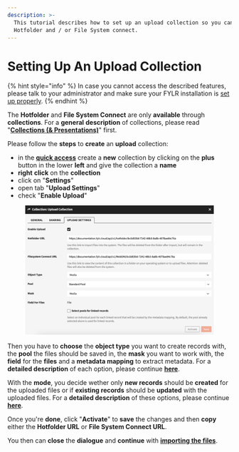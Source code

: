 ```yaml
---
description: >-
  This tutorial describes how to set up an upload collection so you can use the
  Hotfolder and / or File System connect.
---
```


# Setting Up An Upload Collection

{% hint style="info" %}
In case you cannot access the described features, please talk to your administrator and make sure your FYLR installation is [set up properly](preparations-before-usage.md).
{% endhint %}



The **Hotfolder** and **File System Connect** are only **available** through **collections**. For a **general** **description** of collections, please read "[**Collections (& Presentations)**](../../for-users/quick-access/collections-and-presentations.md)" first.&#x20;

Please follow the **steps** to **create** an **upload** collection:

* in the [**quick access**](../../for-users/quick-access/) create a **new** collection by clicking on the **plus** button in the lower **left** and give the collection a **name**
* **right** **click** on the **collection**
* click on "**Settings**"
* open tab "**Upload Settings**"
* check "**Enable Upload**"

<figure><img src="../../.gitbook/assets/Collection  Upload Settings" alt=""><figcaption></figcaption></figure>



Then you have to **choose** the **object type** you want to create records with, the **pool** the files should be saved in, the **mask** you want to work with, the **field** for the **files** and a **metadata mapping** to extract metadata. For a **detailed description** of each option, please continue [**here**](../../for-users/quick-access/collections-and-presentations.md#upload-and-file-system-connect).

With the **mode**, you decide wether only **new records** should be **created** for the uploaded files or if **existing records** should be **updated** with the uploaded files. For a **detailed description** of these options, please continue [**here**](../../for-users/quick-access/collections-and-presentations.md#upload-and-file-system-connect).

Once you're **done**, click "**Activate**" to **save** the changes and then **copy** either the **Hotfolder URL** or **File System Connect URL**.

You then can **close** the **dialogue** and **continue** with [**importing the files**](importing-files.md).
